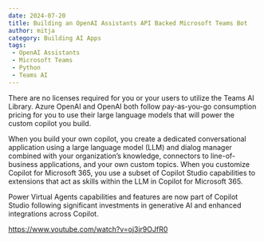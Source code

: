 ```yaml
---
date: 2024-07-20
title: Building an OpenAI Assistants API Backed Microsoft Teams Bot
author: mitja
category: Building AI Apps
tags:
 - OpenAI Assistants
 - Microsoft Teams
 - Python
 - Teams AI
---
```


There are no licenses required for you or your users to utilize the Teams AI Library. Azure OpenAI and OpenAI both follow pay-as-you-go consumption pricing for you to use their large language models that will power the custom copilot you build.

When you build your own copilot, you create a dedicated conversational application using a large language model (LLM) and dialog manager combined with your organization’s knowledge, connectors to line-of-business applications, and your own custom topics. When you customize Copilot for Microsoft 365, you use a subset of Copilot Studio capabilities to extensions that act as skills within the LLM in Copilot for Microsoft 365.
 
Power Virtual Agents capabilities and features are now part of Copilot Studio following significant investments in generative AI and enhanced integrations across Copilot.

https://www.youtube.com/watch?v=oj3jr9OJfR0